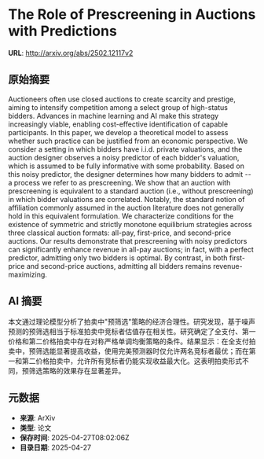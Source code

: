 # The Role of Prescreening in Auctions with Predictions

**URL**: http://arxiv.org/abs/2502.12117v2

## 原始摘要

Auctioneers often use closed auctions to create scarcity and prestige, aiming
to intensify competition among a select group of high-status bidders. Advances
in machine learning and AI make this strategy increasingly viable, enabling
cost-effective identification of capable participants. In this paper, we
develop a theoretical model to assess whether such practice can be justified
from an economic perspective. We consider a setting in which bidders have
i.i.d. private valuations, and the auction designer observes a noisy predictor
of each bidder's valuation, which is assumed to be fully informative with some
probability. Based on this noisy predictor, the designer determines how many
bidders to admit -- a process we refer to as prescreening. We show that an
auction with prescreening is equivalent to a standard auction (i.e., without
prescreening) in which bidder valuations are correlated. Notably, the standard
notion of affiliation commonly assumed in the auction literature does not
generally hold in this equivalent formulation. We characterize conditions for
the existence of symmetric and strictly monotone equilibrium strategies across
three classical auction formats: all-pay, first-price, and second-price
auctions. Our results demonstrate that prescreening with noisy predictors can
significantly enhance revenue in all-pay auctions; in fact, with a perfect
predictor, admitting only two bidders is optimal. By contrast, in both
first-price and second-price auctions, admitting all bidders remains
revenue-maximizing.


## AI 摘要

本文通过理论模型分析了拍卖中"预筛选"策略的经济合理性。研究发现，基于噪声预测的预筛选相当于标准拍卖中竞标者估值存在相关性。研究确定了全支付、第一价格和第二价格拍卖中存在对称严格单调均衡策略的条件。结果显示：在全支付拍卖中，预筛选能显著提高收益，使用完美预测器时仅允许两名竞标者最优；而在第一和第二价格拍卖中，允许所有竞标者仍能实现收益最大化。这表明拍卖形式不同，预筛选策略的效果存在显著差异。

## 元数据

- **来源**: ArXiv
- **类型**: 论文
- **保存时间**: 2025-04-27T08:02:06Z
- **目录日期**: 2025-04-27
